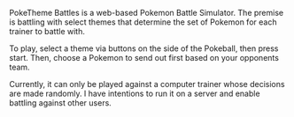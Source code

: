 PokeTheme Battles is a web-based Pokemon Battle Simulator. The premise is battling with select themes that determine the set of Pokemon for each trainer to battle with. 

To play, select a theme via buttons on the side of the Pokeball, then press start. Then, choose a Pokemon to send out first based on your opponents team.

Currently, it can only be played against a computer trainer whose decisions are made randomly. I have intentions to run it on a server and enable battling against other users.